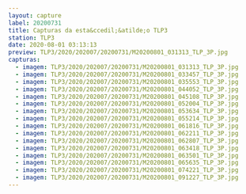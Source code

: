 ```yaml
---
layout: capture
label: 20200731
title: Capturas da esta&ccedil;&atilde;o TLP3
station: TLP3
date: 2020-08-01 03:13:13
preview: TLP3/2020/202007/20200731/M20200801_031313_TLP_3P.jpg
capturas:
  - imagem: TLP3/2020/202007/20200731/M20200801_031313_TLP_3P.jpg
  - imagem: TLP3/2020/202007/20200731/M20200801_033457_TLP_3P.jpg
  - imagem: TLP3/2020/202007/20200731/M20200801_035553_TLP_3P.jpg
  - imagem: TLP3/2020/202007/20200731/M20200801_044052_TLP_3P.jpg
  - imagem: TLP3/2020/202007/20200731/M20200801_045108_TLP_3P.jpg
  - imagem: TLP3/2020/202007/20200731/M20200801_052004_TLP_3P.jpg
  - imagem: TLP3/2020/202007/20200731/M20200801_053634_TLP_3P.jpg
  - imagem: TLP3/2020/202007/20200731/M20200801_055214_TLP_3P.jpg
  - imagem: TLP3/2020/202007/20200731/M20200801_061816_TLP_3P.jpg
  - imagem: TLP3/2020/202007/20200731/M20200801_062211_TLP_3P.jpg
  - imagem: TLP3/2020/202007/20200731/M20200801_062807_TLP_3P.jpg
  - imagem: TLP3/2020/202007/20200731/M20200801_063418_TLP_3P.jpg
  - imagem: TLP3/2020/202007/20200731/M20200801_063501_TLP_3P.jpg
  - imagem: TLP3/2020/202007/20200731/M20200801_065635_TLP_3P.jpg
  - imagem: TLP3/2020/202007/20200731/M20200801_074221_TLP_3P.jpg
  - imagem: TLP3/2020/202007/20200731/M20200801_091227_TLP_3P.jpg
---
```

